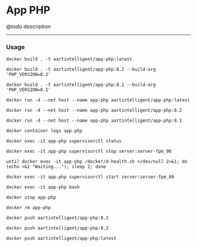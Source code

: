 # App PHP

@todo description

---

### Usage

```shell
docker build . -t aartintelligent/app-php:latest
```

```shell
docker build . -t aartintelligent/app-php:8.2 --build-arg 'PHP_VERSION=8.2'
```

```shell
docker build . -t aartintelligent/app-php:8.1 --build-arg 'PHP_VERSION=8.1'
```

```shell
docker run -d --net host --name app-php aartintelligent/app-php:latest
```

```shell
docker run -d --net host --name app-php aartintelligent/app-php:8.2
```

```shell
docker run -d --net host --name app-php aartintelligent/app-php:8.1
```

```shell
docker container logs app-php
```

```shell
docker exec -it app-php supervisorctl status
```

```shell
docker exec -it app-php supervisorctl stop server:server-fpm_00
```

```shell
until docker exec -it app-php /docker/d-health.sh >/dev/null 2>&1; do (echo >&2 "Waiting..."); sleep 2; done
```

```shell
docker exec -it app-php supervisorctl start server:server-fpm_00
```

```shell
docker exec -it app-php bash
```

```shell
docker stop app-php
```

```shell
docker rm app-php
```

```shell
docker push aartintelligent/app-php:8.1
```

```shell
docker push aartintelligent/app-php:8.2
```

```shell
docker push aartintelligent/app-php:latest
```